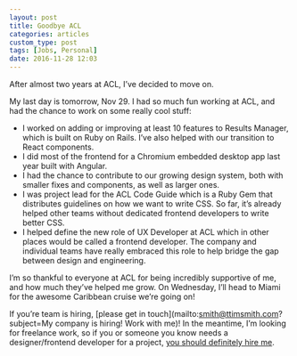 ```yaml
---
layout: post
title: Goodbye ACL
categories: articles
custom_type: post
tags: [Jobs, Personal]
date: 2016-11-28 12:03
---
```

After almost two years at ACL, I’ve decided to move on.

My last day is tomorrow, Nov 29. I had so much fun working at ACL, and had the chance to work on some really cool stuff:

- I worked on adding or improving at least 10 features to Results Manager, which is built on Ruby on Rails. I’ve also helped with our transition to React components. 
- I did most of the frontend for a Chromium embedded desktop app last year built with Angular.
- I had the chance to contribute to our growing design system, both with smaller fixes and components, as well as larger ones. 
- I was project lead for the ACL Code Guide which is a Ruby Gem that distributes guidelines on how we want to write CSS. So far, it’s already helped other teams without dedicated frontend developers to write better CSS.
- I helped define the new role of UX Developer at ACL which in other places would be called a frontend developer. The company and individual teams have really embraced this role to help bridge the gap between design and engineering.

I’m so thankful to everyone at ACL for being incredibly supportive of me, and how much they’ve helped me grow. On Wednesday, I’ll head to Miami for the awesome Caribbean cruise we’re going on!

If you’re team is hiring, [please get in touch](mailto:smith@ttimsmith.com?subject=My company is hiring! Work with me)! In the meantime, I’m looking for freelance work, so if you or someone you know needs a designer/frontend developer for a project, [you should definitely hire me](http://hire.ttimsmith.com).